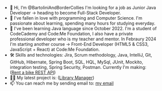 - 👋 Hi, I’m @BartoliniAndBorderCollies I'm looking for a job as Junior Java Developer -> heading to become Full-Stack Developer.
- 👀 I've fallen in love with programming and Computer Science. I'm passionate about learning, spending many hours for studying everyday.
- 🌱 I've been learning Java language since October 2022. I'm a student of CodeCademy and Code:Me Foundation, I also have a private professional developer who is my teacher and mentor.
  In Febraury 2024 I'm starting another course -> Front-End Developer (HTML5 & CSS3, JavaScript + React) at Code:Me Foundation. 
- 🛠 Skills and technologies: Jira, Scrum methodology, Java, IntelliJ, Git, GitHub, Hibernate, Spring Boot, SQL, HQL, MySql, JUnit, Mockito, integration testing, Spring Security, Postman.
  Currently I'm making:  ([Rent a bike REST API](https://github.com/BartoliniAndBorderCollies/Bike.v2_REST_API))
- 👩‍💻 My latest project is: ([Library Manager](https://github.com/BartoliniAndBorderCollies/Library_Manager_Official))
- 📫 You can reach me by sending email to: <a href="mailto:bartek.klodnicki@gmail.com">my email</a>

<!---
BartoliniAndBorderCollies/BartoliniAndBorderCollies is a ✨ special ✨ repository because its `README.md` (this file) appears on your GitHub profile.
You can click the Preview link to take a look at your changes.
--->
